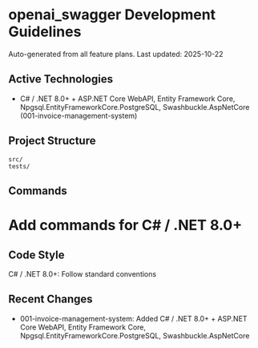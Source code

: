 # openai_swagger Development Guidelines

Auto-generated from all feature plans. Last updated: 2025-10-22

## Active Technologies

- C# / .NET 8.0+ + ASP.NET Core WebAPI, Entity Framework Core, Npgsql.EntityFrameworkCore.PostgreSQL, Swashbuckle.AspNetCore (001-invoice-management-system)

## Project Structure

```text
src/
tests/
```

## Commands

# Add commands for C# / .NET 8.0+

## Code Style

C# / .NET 8.0+: Follow standard conventions

## Recent Changes

- 001-invoice-management-system: Added C# / .NET 8.0+ + ASP.NET Core WebAPI, Entity Framework Core, Npgsql.EntityFrameworkCore.PostgreSQL, Swashbuckle.AspNetCore

<!-- MANUAL ADDITIONS START -->
<!-- MANUAL ADDITIONS END -->
